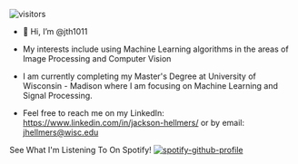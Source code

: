 ![visitors](https://visitor-badge.glitch.me/badge?page_id=jth1011.jth1011&left_color=gray&right_color=red)

- 👋 Hi, I’m @jth1011

- My interests include using Machine Learning algorithms in the areas of Image Processing and Computer Vision
- I am currently completing my Master's Degree at University of Wisconsin - Madison where I am focusing on Machine Learning and Signal Processing.

- Feel free to reach me on my LinkedIn: https://www.linkedin.com/in/jackson-hellmers/
                           or by email: jhellmers@wisc.edu                         




See What I'm Listening To On Spotify!
[![spotify-github-profile](https://spotify-github-profile.vercel.app/api/view?uid=x19pseni1c7n0yt3ep7cyh63k&cover_image=true&theme=novatorem&bar_color=ff0000&bar_color_cover=false)](https://github.com/kittinan/spotify-github-profile)

<!---
jth1011/jth1011 is a ✨ special ✨ repository because its `README.md` (this file) appears on your GitHub profile.
You can click the Preview link to take a look at your changes.
--->
